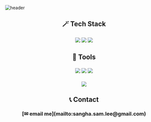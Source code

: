 ![header](https://capsule-render.vercel.app/api?type=venom&color=auto&height=300&section=header&text=This%20%20is%20Sam!&fontSize=90&animation=fadeIn&fontColor=777777&stroke=FFFFFF)

<h2 align="center">🪄 Tech Stack</h2>
<h3 align="center">

  <img src="https://img.shields.io/badge/CSharp-skyblue?style=flat-square&logo=csharp&logoColor=512BD4"/></a>
  <img src="https://img.shields.io/badge/Swift-gray?style=flat-square&logo=swift&logoColor=F05138"/></a>
  <img src="https://img.shields.io/badge/React-navy?style=flat-square&logo=react&logoColor=#61DAFB"/></a>

</h3>


<h2 align="center"> 🔧 Tools </h2>
<h3 align="center">
    <img src="https://img.shields.io/badge/Unity-FFFFFF?style=flat-square&logo=unity&logoColor=black"/></a>
    <img src="https://img.shields.io/badge/Xcode-147EFB?style=flat-square&logo=xcode&logoColor=white"/></a>
    <img src="https://img.shields.io/badge/VScode-22d3d5?style=flat-square&logo=visualstudiocode&logoColor=007ACC"/></a>
</h3>
<h3 align="center">
    <img src="https://img.shields.io/badge/TortoiseSVN-809CC9?style=flat-square&logo=subversion&logoColor=white"/></a>
</h3>

<h2 align=center> 📞 Contact </h2>
<h3 align=center>
[✉ email me](mailto:sangha.sam.lee@gmail.com)
</h3>

